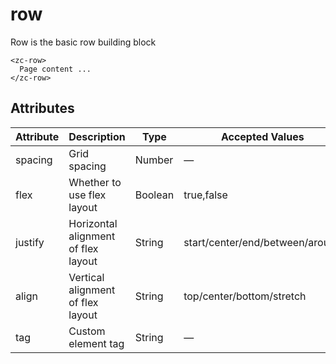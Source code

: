 # row
Row is the basic row building block

```vue
<zc-row>
  Page content ...
</zc-row>
```
## Attributes
| Attribute | Description | Type | Accepted Values | Default |
|---|---|---|---|---|
| spacing | Grid spacing | Number | — | 0 |
| flex | Whether to use flex layout | Boolean | true,false | false |
| justify | Horizontal alignment of flex layout | String | start/center/end/between/around | start |
| align | Vertical alignment of flex layout | String | top/center/bottom/stretch | top |
| tag | Custom element tag | String | — | div |
